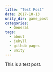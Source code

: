 ```yaml
---
title: "Test Post"
date: 2017-10-13
unity_dir: game_post
categories:
  - General
tags:
  - about
  - jekyll
  - github pages
  - unity
---
```


This is a test post.
